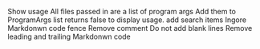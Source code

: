 Show usage
All files passed in are a list of program args
Add them to ProgramArgs list
returns false to display usage.
add search items
Ingore Markdonwn code fence
Remove comment
Do not add blank lines
Remove leading and trailing Markdonwn code